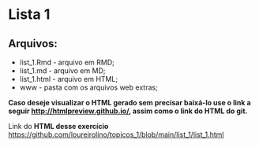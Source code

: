 # Lista 1

## Arquivos:
* list_1.Rmd - arquivo em RMD;
* list_1.md - arquivo em MD;
* list_1.html - arquivo em HTML;
* www - pasta com os arquivos web extras;


**Caso deseje visualizar o HTML gerado sem precisar baixá-lo use o link a seguir <http://htmlpreview.github.io/>, assim como o link do HTML do git.**

Link do **HTML desse exercício** <https://github.com/loureirolino/topicos_1/blob/main/list_1/list_1.html>